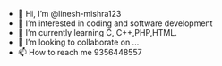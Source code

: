 - 👋 Hi, I’m @linesh-mishra123
- 👀 I’m interested in coding and software development
- 🌱 I’m currently learning C, C++,PHP,HTML.
- 💞️ I’m looking to collaborate on ...
- 📫 How to reach me 9356448557

<!---
linesh-mishra123/linesh-mishra123 is a ✨ special ✨ repository because its `README.md` (this file) appears on your GitHub profile.
You can click the Preview link to take a look at your changes.
--->
